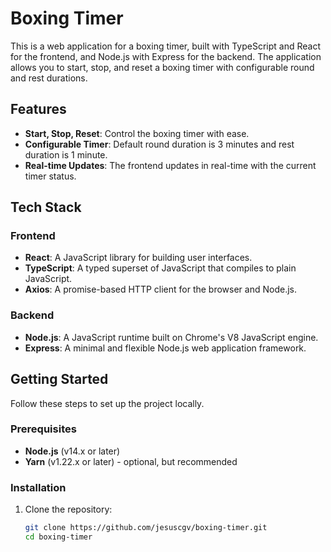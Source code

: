 # Boxing Timer

This is a web application for a boxing timer, built with TypeScript and React for the frontend, and Node.js with Express for the backend. The application allows you to start, stop, and reset a boxing timer with configurable round and rest durations.

## Features

- **Start, Stop, Reset**: Control the boxing timer with ease.
- **Configurable Timer**: Default round duration is 3 minutes and rest duration is 1 minute.
- **Real-time Updates**: The frontend updates in real-time with the current timer status.

## Tech Stack

### Frontend

- **React**: A JavaScript library for building user interfaces.
- **TypeScript**: A typed superset of JavaScript that compiles to plain JavaScript.
- **Axios**: A promise-based HTTP client for the browser and Node.js.

### Backend

- **Node.js**: A JavaScript runtime built on Chrome's V8 JavaScript engine.
- **Express**: A minimal and flexible Node.js web application framework.

## Getting Started

Follow these steps to set up the project locally.

### Prerequisites

- **Node.js** (v14.x or later)
- **Yarn** (v1.22.x or later) - optional, but recommended

### Installation

1. Clone the repository:

   ```bash
   git clone https://github.com/jesuscgv/boxing-timer.git
   cd boxing-timer
